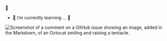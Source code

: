  :new_moon_with_face:
- 🌱 I’m currently learning ... :t-rex:
 
![Screenshot of a comment on a GitHub issue showing an image, added in the Markdown, of an Octocat smiling and raising a tentacle.](https://preview.redd.it/my-first-pixel-art-animation-inspired-by-river-city-girls-v0-9bcw54arevac1.gif?width=640&crop=smart&auto=webp&s=1e1d28d4367d775384adff70a774dc6aecc04c1d)

<!---
Ichkko/Ichkko is a ✨ special ✨ repository because its `README.md` (this file) appears on your GitHub profile.
You can click the Preview link to take a look at your changes.
--->
